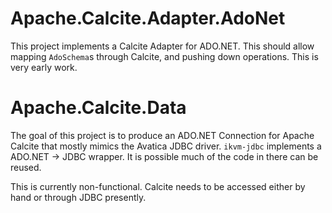 # Apache.Calcite.Adapter.AdoNet

This project implements a Calcite Adapter for ADO.NET. This should allow mapping `AdoSchema`s through Calcite, and pushing down operations. This is very early work.

# Apache.Calcite.Data

The goal of this project is to produce an ADO.NET Connection for Apache Calcite that mostly mimics the Avatica JDBC driver. `ikvm-jdbc` implements a ADO.NET -> JDBC wrapper. It is possible much of the code in there can be reused.

This is currently non-functional. Calcite needs to be accessed either by hand or through JDBC presently.
